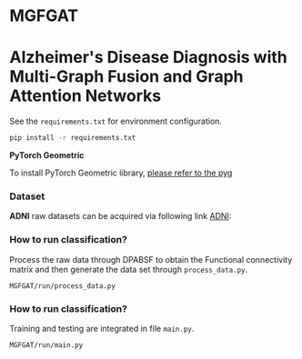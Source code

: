 # MGFGAT
# Alzheimer's Disease Diagnosis with Multi-Graph Fusion and Graph Attention Networks


See the `requirements.txt` for environment configuration. 
```bash
pip install -r requirements.txt
```
**PyTorch Geometric**

To install PyTorch Geometric library, [please refer to the pyg](https://pytorch-geometric.readthedocs.io/en/latest/notes/installation.html)

### Dataset 
**ADNI** raw datasets can be acquired via following link [ADNI](https://adni.loni.usc.edu/):

### How to run classification?
Process the raw data through DPABSF to obtain the Functional connectivity matrix and then generate the data set through `process_data.py`.


```
MGFGAT/run/process_data.py
```

### How to run classification?
Training and testing are integrated in file `main.py`.

```
MGFGAT/run/main.py
```
